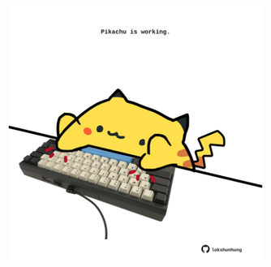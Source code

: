 <!-- built at 29/05/2023, 16:00:43 UTC -->
<p align="center">
  <img width="500" height="500" src="./ReadmeImage.svg">
</p>

